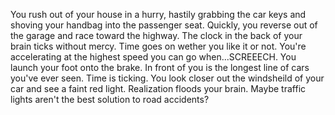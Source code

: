 You rush out of your house in a hurry, hastily grabbing the car keys and shoving your handbag into the passenger seat. Quickly, you reverse out of the garage and race toward the highway. The clock in the back of your brain ticks without mercy. Time goes on wether you like it or not. You're accelerating at the highest speed you can go when...SCREEECH. You launch your foot onto the brake. In front of you is the longest line of cars you've ever seen. Time is ticking. You look closer out the windsheild of your car and see a faint red light. Realization floods your brain. Maybe traffic lights aren't the best solution to road accidents?
